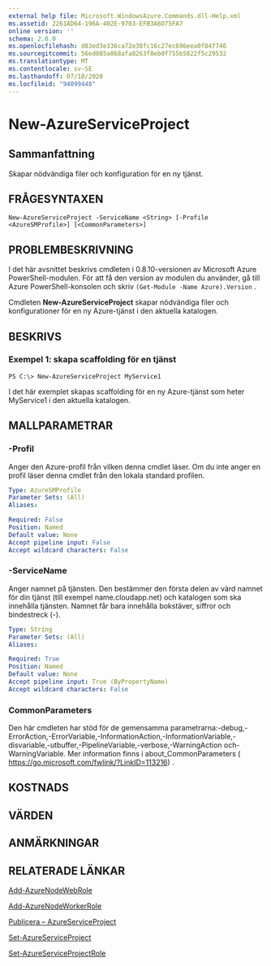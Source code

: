 ```yaml
---
external help file: Microsoft.WindowsAzure.Commands.dll-Help.xml
ms.assetid: 2261AD64-196A-402E-9703-EFB3A6D75FA7
online version: ''
schema: 2.0.0
ms.openlocfilehash: d83ed3e336ca72e38fc16c27ec696eea0f84f746
ms.sourcegitcommit: 56ed085a868afa8263f8eb0f755b5822f5c29532
ms.translationtype: MT
ms.contentlocale: sv-SE
ms.lasthandoff: 07/18/2020
ms.locfileid: "94099448"
---
```

# New-AzureServiceProject

## Sammanfattning
Skapar nödvändiga filer och konfiguration för en ny tjänst.

## FRÅGESYNTAXEN

```
New-AzureServiceProject -ServiceName <String> [-Profile <AzureSMProfile>] [<CommonParameters>]
```

## PROBLEMBESKRIVNING
I det här avsnittet beskrivs cmdleten i 0.8.10-versionen av Microsoft Azure PowerShell-modulen.
För att få den version av modulen du använder, gå till Azure PowerShell-konsolen och skriv `(Get-Module -Name Azure).Version` .

Cmdleten **New-AzureServiceProject** skapar nödvändiga filer och konfigurationer för en ny Azure-tjänst i den aktuella katalogen.

## BESKRIVS

### Exempel 1: skapa scaffolding för en tjänst
```
PS C:\> New-AzureServiceProject MyService1
```

I det här exemplet skapas scaffolding för en ny Azure-tjänst som heter MyService1 i den aktuella katalogen.

## MALLPARAMETRAR

### -Profil
Anger den Azure-profil från vilken denna cmdlet läser.
Om du inte anger en profil läser denna cmdlet från den lokala standard profilen.

```yaml
Type: AzureSMProfile
Parameter Sets: (All)
Aliases: 

Required: False
Position: Named
Default value: None
Accept pipeline input: False
Accept wildcard characters: False
```

### -ServiceName
Anger namnet på tjänsten.
Den bestämmer den första delen av värd namnet för din tjänst (till exempel name.cloudapp.net) och katalogen som ska innehålla tjänsten.
Namnet får bara innehålla bokstäver, siffror och bindestreck (-).

```yaml
Type: String
Parameter Sets: (All)
Aliases: 

Required: True
Position: Named
Default value: None
Accept pipeline input: True (ByPropertyName)
Accept wildcard characters: False
```

### CommonParameters
Den här cmdleten har stöd för de gemensamma parametrarna:-debug,-ErrorAction,-ErrorVariable,-InformationAction,-InformationVariable,-disvariable,-utbuffer,-PipelineVariable,-verbose,-WarningAction och-WarningVariable. Mer information finns i about_CommonParameters ( https://go.microsoft.com/fwlink/?LinkID=113216) .

## KOSTNADS

## VÄRDEN

## ANMÄRKNINGAR

## RELATERADE LÄNKAR

[Add-AzureNodeWebRole](./Add-AzureNodeWebRole.md)

[Add-AzureNodeWorkerRole](./Add-AzureNodeWorkerRole.md)

[Publicera – AzureServiceProject](./Publish-AzureServiceProject.md)

[Set-AzureServiceProject](./Set-AzureServiceProject.md)

[Set-AzureServiceProjectRole](./Set-AzureServiceProjectRole.md)


